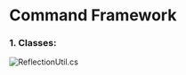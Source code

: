 # Command Framework

### 1. Classes:

![ReflectionUtil.cs](https://github.com/Spraxs/CommandFramework/blob/master/CommandFrameworkSolution/CommandFramework/Utils/ReflectionUtil.cs)
